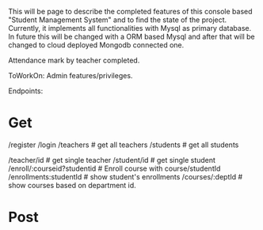 This will be page to describe the completed features of this console based "Student Management System" and to find the state of the project.
Currently, it implements all functionalities with Mysql as primary database. In future this will be changed with a ORM based
Mysql and after that will be changed to cloud deployed Mongodb connected one.

Attendance mark by teacher completed.

ToWorkOn: Admin features/privileges.

Endpoints:

# Get

/register
/login
/teachers # get all teachers
/students # get all students

/teacher/id # get single teacher
/student/id # get single student
/enroll/:courseid?studentid # Enroll course with course/studentId
/enrollments:studentId # show student's enrollments
/courses/:deptId   # show courses based on department id.

# Post


